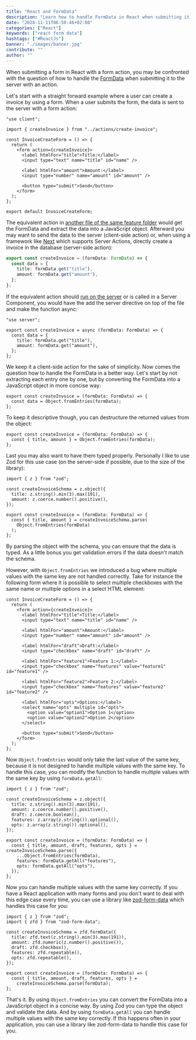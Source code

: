 ```yaml
---
title: "React and FormData"
description: "Learn how to handle FormData in React when submitting it with a (Server) Action to the server ..."
date: "2024-11-11T06:50:46+02:00"
categories: ["React"]
keywords: ["react form data"]
hashtags: ["#ReactJs"]
banner: "./images/banner.jpg"
contribute: ""
author: ""
---
```


<Sponsorship />

When submitting a form in React with a form action, you may be confronted with the question of how to handle the [FormData](https://developer.mozilla.org/en-US/docs/Web/API/FormData) when submitting it to the server with an action.

Let's start with a straight forward example where a user can create a invoice by using a form. When a user submits the form, the data is sent to the server with a form action:

```tsx
"use client";

import { createInvoice } from "../actions/create-invoice";

const InvoiceCreateForm = () => {
  return (
    <form action={createInvoice}>
      <label htmlFor="title">Title:</label>
      <input type="text" name="title" id="name" />

      <label htmlFor="amount">Amount:</label>
      <input type="number" name="amount" id="amount" />

      <button type="submit">Send</button>
    </form>
  );
};

export default InvoiceCreateForm;
```

The equivalent action in [another file of the same feature folder](/react-folder-structure/) would get the FormData and extract the data into a JavaScript object. Afterward you may want to send the data to the server (client-side action) or, when using a framework like [Next](https://www.road-to-next.com/) which supports Server Actions, directly create a invoice in the database (server-side action):

```ts
export const createInvoice = (formData: FormData) => {
  const data = {
    title: formData.get("title"),
    amount: formData.get("amount"),
  };
};
```

If the equivalent action should [run on the server](/next-server-actions/) or is called in a Server Component, you would have the add the server directive on top of the file and make the function async:

```ts{1,3}
"use server";

export const createInvoice = async (formData: FormData) => {
  const data = {
    title: formData.get("title"),
    amount: formData.get("amount"),
  };
};
```

We keep it a client-side action for the sake of simplicity. Now comes the question how to handle the FormData in a better way. Let's start by not extracting each entry one by one, but by converting the FormData into a JavaScript object in more concise way:

```ts{2}
export const createInvoice = (formData: FormData) => {
  const data = Object.fromEntries(formData);
};
```

To keep it descriptive though, you can destructure the returned values from the object:

```ts{2}
export const createInvoice = (formData: FormData) => {
  const { title, amount } = Object.fromEntries(formData);
};
```

Last you may also want to have them typed properly. Personally I like to use Zod for this use case (on the server-side if possible, due to the size of the library):

```ts{1,3-6,9,11}
import { z } from "zod";

const createInvoiceSchema = z.object({
  title: z.string().min(3).max(191),
  amount: z.coerce.number().positive(),
});

export const createInvoice = (formData: FormData) => {
  const { title, amount } = createInvoiceSchema.parse(
    Object.fromEntries(formData)
  );
};
```

By parsing the object with the schema, you can ensure that the data is typed. As a little bonus you get validation errors if the data doesn't match the schema.

However, with `Object.fromEntries` we introduced a bug where multiple values with the same key are not handled correctly. Take for instance the following form where it is possible to select multiple checkboxes with the same name or multiple options in a select HTML element:

```tsx{10-11,13-14,16-17,19-23}
const InvoiceCreateForm = () => {
  return (
    <form action={createInvoice}>
      <label htmlFor="title">Title:</label>
      <input type="text" name="title" id="name" />

      <label htmlFor="amount">Amount:</label>
      <input type="number" name="amount" id="amount" />

      <label htmlFor="draft">Draft:</label>
      <input type="checkbox" name="draft" id="draft" />

      <label htmlFor="feature1">Feature 1:</label>
      <input type="checkbox" name="features" value="feature1" id="feature1" />

      <label htmlFor="feature2">Feature 2:</label>
      <input type="checkbox" name="features" value="feature2" id="feature2" />

      <label htmlFor="opts">Options:</label>
      <select name="opts" multiple id="opts">
        <option value="option1">Option 1</option>
        <option value="option2">Option 2</option>
      </select>

      <button type="submit">Send</button>
    </form>
  );
};
```

Now `Object.fromEntries` would only take the last value of the same key, because it is not designed to handle multiple values with the same key. To handle this case, you can modify the function to handle multiple values with the same key by using `formData.getAll`:

```ts{6-8,12-16}
import { z } from "zod";

const createInvoiceSchema = z.object({
  title: z.string().min(3).max(191),
  amount: z.coerce.number().positive(),
  draft: z.coerce.boolean(),
  features: z.array(z.string()).optional(),
  opts: z.array(z.string()).optional(),
});

export const createInvoice = (formData: FormData) => {
  const { title, amount, draft, features, opts } = createInvoiceSchema.parse({
    ...Object.fromEntries(formData),
    features: formData.getAll("features"),
    opts: formData.getAll("opts"),
  });
};
```

Now you can handle multiple values with the same key correctly. If you have a React application with many forms and you don't want to deal with this edge case every time, you can use a library like [zod-form-data](https://www.npmjs.com/package/zod-form-data) which handles this case for you:

```ts{2,4-10,13-14}
import { z } from "zod";
import { zfd } from "zod-form-data";

const createInvoiceSchema = zfd.formData({
  title: zfd.text(z.string().min(3).max(191)),
  amount: zfd.numeric(z.number().positive()),
  draft: zfd.checkbox(),
  features: zfd.repeatable(),
  opts: zfd.repeatable(),
});

export const createInvoice = (formData: FormData) => {
  const { title, amount, draft, features, opts } =
    createInvoiceSchema.parse(formData);
};
```

That's it. By using `Object.fromEntries` you can convert the FormData into a JavaScript object in a concise way. By using Zod you can type the object and validate the data. And by using `formData.getAll` you can handle multiple values with the same key correctly. If this happens often in your application, you can use a library like zod-form-data to handle this case for you.
